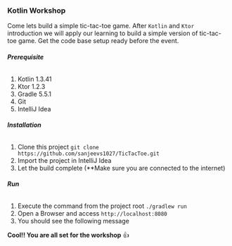 ### **Kotlin Workshop**
Come lets build a simple tic-tac-toe game. After `Kotlin` and `Ktor` introduction we will apply our learning to build a simple version of tic-tac-toe game. Get the code base setup ready before the event.

###### **Prerequisite**
1) Kotlin 1.3.41
2) Ktor 1.2.3
3) Gradle 5.5.1
4) Git
5) IntelliJ Idea

###### **Installation**
1) Clone this project
 `git clone https://github.com/sanjeevs1027/TicTacToe.git`
2) Import the project in IntelliJ Idea
3) Let the build complete (**Make sure you are connected to the internet)

###### **Run**
1) Execute the command from the project root
`./gradlew run`
2) Open a Browser and access `http://localhost:8080`
3) You should see the following message

**Cool!! You are all set for the workshop** 👍




 

